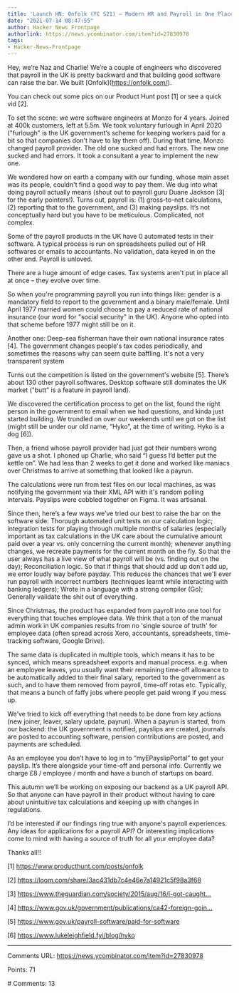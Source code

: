 ```yaml
---
title: 'Launch HN: Onfolk (YC S21) – Modern HR and Payroll in One Place (For the UK)'
date: "2021-07-14 08:47:55"
author: Hacker News Frontpage
authorlink: https://news.ycombinator.com/item?id=27830978
tags:
- Hacker-News-Frontpage
---
```


<p>Hey, we’re Naz and Charlie! We’re a couple of engineers who discovered that payroll in the UK is pretty backward and that building good software can raise the bar. We built [Onfolk](<a href="https://onfolk.com/" rel="nofollow">https://onfolk.com/</a>).<p>You can check out some pics on our Product Hunt post [1] or see a quick vid [2].<p>To set the scene: we were software engineers at Monzo for 4 years. Joined at 400k customers, left at 5.5m. We took voluntary furlough in April 2020 ("furlough" is the UK government’s scheme for keeping workers paid for a bit so that companies don't have to lay them off). During that time, Monzo changed payroll provider. The old one sucked and had errors. The new one sucked and had errors. It took a consultant a year to implement the new one.<p>We wondered how on earth a company with our funding, whose main asset was its people, couldn't find a good way to pay them. We dug into what doing payroll actually means (shout out to payroll guru Duane Jackson [3] for the early pointers!). Turns out, payroll is: (1) gross-to-net calculations, (2) reporting that to the government, and (3) making payslips. It’s not conceptually hard but you have to be meticulous. Complicated, not complex.<p>Some of the payroll products in the UK have 0 automated tests in their software. A typical process is run on spreadsheets pulled out of HR softwares or emails to accountants. No validation, data keyed in on the other end. Payroll is unloved.<p>There are a huge amount of edge cases. Tax systems aren't put in place all at once – they evolve over time.<p>So when you're programming payroll you run into things like: gender is a mandatory field to report to the government and a binary male/female. Until April 1977 married women could choose to pay a reduced rate of national insurance (our word for "social security" in the UK). Anyone who opted into that scheme before 1977 might still be on it.<p>Another one: Deep-sea fisherman have their own national insurance rates [4]. The government changes people's tax codes periodically, and sometimes the reasons why can seem quite baffling. It's not a very transparent system<p>Turns out the competition is listed on the government's website [5]. There’s about 130 other payroll softwares. Desktop software still dominates the UK market ("butt" is a feature in payroll land).<p>We discovered the certification process to get on the list, found the right person in the government to email when we had questions, and kinda just started building. We trundled on over our weekends until we got on the list (might still be under our old name, “Hyko”, at the time of writing. Hyko is a dog [6]).<p>Then, a friend whose payroll provider had just got their numbers wrong gave us a shot. I phoned up Charlie, who said “I guess I’d better put the kettle on”. We had less than 2 weeks to get it done and worked like maniacs over Christmas to arrive at something that looked like a payrun.<p>The calculations were run from test files on our local machines, as was notifying the government via their XML API with it's random polling intervals. Payslips were cobbled together on Figma. It was artisanal.<p>Since then, here’s a few ways we’ve tried our best to raise the bar on the software side: Thorough automated unit tests on our calculation logic; integration tests for playing through multiple months of salaries (especially important as tax calculations in the UK care about the cumulative amount paid over a year vs. only concerning the current month); whenever anything changes, we recreate payments for the current month on the fly. So that the user always has a live view of what payroll will be (vs. finding out on the day); Reconciliation logic. So that if things that should add up don't add up, we error loudly way before payday. This reduces the chances that we'll ever run payroll with incorrect numbers (techniques learnt while interacting with banking ledgers); Wrote in a language with a strong compiler (Go); Generally validate the shit out of everything.<p>Since Christmas, the product has expanded from payroll into one tool for everything that touches employee data. We think that a ton of the manual admin work in UK companies results from no 'single source of truth' for employee data (often spread across Xero, accountants, spreadsheets, time-tracking software, Google Drive).<p>The same data is duplicated in multiple tools, which means it has to be synced, which means spreadsheet exports and manual process. e.g. when an employee leaves, you usually want their remaining time-off allowance to be automatically added to their final salary, reported to the government as such, and to have them removed from payroll, time-off rotas etc. Typically, that means a bunch of faffy jobs where people get paid wrong if you mess up.<p>We’ve tried to kick off everything that needs to be done from key actions (new joiner, leaver, salary update, payrun). When a payrun is started, from our backend: the UK government is notified, payslips are created, journals are posted to accounting software, pension contributions are posted, and payments are scheduled.<p>As an employee you don’t have to log in to “myEPayslipPortal” to get your payslip. It’s there alongside your time-off and personal info. Currently we charge £8 / employee / month and have a bunch of startups on board.<p>This autumn we’ll be working on exposing our backend as a UK payroll API. So that anyone can have payroll in their product without having to care about unintuitive tax calculations and keeping up with changes in regulations.<p>I’d be interested if our findings ring true with anyone's payroll experiences. Any ideas for applications for a payroll API? Or interesting implications come to mind with having a source of truth for all your employee data?<p>Thanks all!!<p>[1] <a href="https://www.producthunt.com/posts/onfolk" rel="nofollow">https://www.producthunt.com/posts/onfolk</a><p>[2] <a href="https://loom.com/share/3ac431db7c4e46e7a14921c5f98a3f68" rel="nofollow">https://loom.com/share/3ac431db7c4e46e7a14921c5f98a3f68</a><p>[3] <a href="https://www.theguardian.com/society/2015/aug/16/i-got-caught-drug-trafficking-duane-jackson" rel="nofollow">https://www.theguardian.com/society/2015/aug/16/i-got-caught...</a><p>[4] <a href="https://www.gov.uk/government/publications/ca42-foreign-going-mariners-and-deep-sea-fishermen" rel="nofollow">https://www.gov.uk/government/publications/ca42-foreign-goin...</a><p>[5] <a href="https://www.gov.uk/payroll-software/paid-for-software" rel="nofollow">https://www.gov.uk/payroll-software/paid-for-software</a><p>[6] <a href="https://www.lukeleighfield.fyi/blog/hyko" rel="nofollow">https://www.lukeleighfield.fyi/blog/hyko</a></p>
<hr>
<p>Comments URL: <a href="https://news.ycombinator.com/item?id=27830978">https://news.ycombinator.com/item?id=27830978</a></p>
<p>Points: 71</p>
<p># Comments: 13</p>
